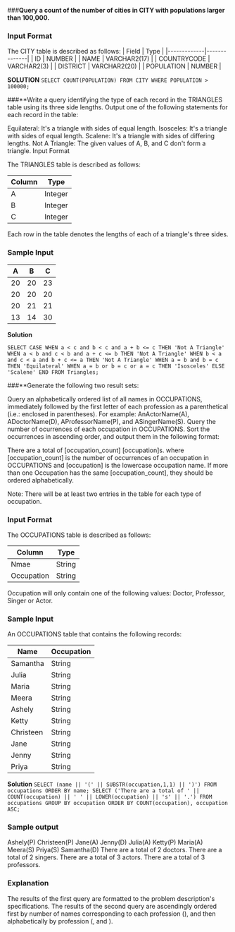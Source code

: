 ###**Query a count of the number of cities in CITY with populations larger than 100,000.**
### Input Format
The CITY table is described as follows:
| Field       | Type         |
|-------------|--------------|
| ID          | NUMBER       |
| NAME        | VARCHAR2(17) |
| COUNTRYCODE | VARCHAR2(3)  |
| DISTRICT    | VARCHAR2(20) |
| POPULATION  | NUMBER       |

**SOLUTION**
``SELECT COUNT(POPULATION) FROM CITY
WHERE POPULATION > 100000;``


###**Write a query identifying the type of each record in the TRIANGLES table using its three side lengths. Output one of the following statements for each record in the table:

Equilateral: It's a triangle with  sides of equal length.
Isosceles: It's a triangle with  sides of equal length.
Scalene: It's a triangle with  sides of differing lengths.
Not A Triangle: The given values of A, B, and C don't form a triangle.
Input Format

The TRIANGLES table is described as follows:

| Column| Type    |
|-------|---------|
| A     | Integer |
| B     | Integer |
| C     | Integer |


Each row in the table denotes the lengths of each of a triangle's three sides.

### Sample Input

| A       | B   | C    |
|---------|-----|------|
| 20      | 20  | 23 |
| 20      | 20  | 20 |
| 20      | 21  | 21 |
| 13       |14   | 30 |

**Solution**

``SELECT CASE
WHEN a < c and b < c and a + b <= c THEN 'Not A Triangle'
WHEN a < b and c < b and a + c <= b THEN 'Not A Triangle'
WHEN b < a and c < a and b + c <= a THEN 'Not A Triangle'
WHEN a = b and b = c THEN 'Equilateral'
WHEN a = b or b = c or a = c THEN 'Isosceles'
ELSE 'Scalene' END
FROM Triangles;``


###**Generate the following two result sets:

Query an alphabetically ordered list of all names in OCCUPATIONS, immediately followed by the first letter of each profession as a parenthetical (i.e.: enclosed in parentheses). For example: AnActorName(A), ADoctorName(D), AProfessorName(P), and ASingerName(S).
Query the number of ocurrences of each occupation in OCCUPATIONS. Sort the occurrences in ascending order, and output them in the following format:

There are a total of [occupation_count] [occupation]s.
where [occupation_count] is the number of occurrences of an occupation in OCCUPATIONS and [occupation] is the lowercase occupation name. If more than one Occupation has the same [occupation_count], they should be ordered alphabetically.

Note: There will be at least two entries in the table for each type of occupation.

### Input Format

The OCCUPATIONS table is described as follows:

| Column     | Type   |
|---------|-----|
| Nmae      | String  |
| Occupation  | String  |

Occupation will only contain one of the following values: Doctor, Professor, Singer or Actor.

### Sample Input

An OCCUPATIONS table that contains the following records:

| Name      | Occupation|
|-----------|---------|
| Samantha  | String  |
| Julia     | String  |
| Maria     | String  |
| Meera     | String  |
| Ashely    | String  |
| Ketty     | String  |
| Christeen | String  |
| Jane      | String  |
| Jenny     | String  |
| Priya     | String  |


**Solution**
``SELECT (name || '(' || SUBSTR(occupation,1,1) || ')') FROM occupations ORDER BY name;
SELECT ('There are a total of ' || COUNT(occupation) || ' ' || LOWER(occupation) || 's' || '.') FROM occupations GROUP BY occupation ORDER BY COUNT(occupation), occupation ASC;
``
### Sample output
Ashely(P)
Christeen(P)
Jane(A)
Jenny(D)
Julia(A)
Ketty(P)
Maria(A)
Meera(S)
Priya(S)
Samantha(D)
There are a total of 2 doctors.
There are a total of 2 singers.
There are a total of 3 actors.
There are a total of 3 professors.

### Explanation

The results of the first query are formatted to the problem description's specifications.
The results of the second query are ascendingly ordered first by number of names corresponding to each profession (), and then alphabetically by profession (, and ).
